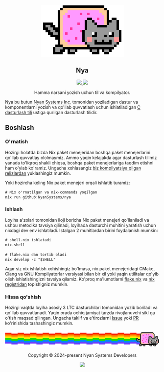 <p align="center">
    <img src="https://raw.githubusercontent.com/NyanSystems/.github/main/pictures/nya/header.gif?sanitize=true"/>
</p>

<h2 align="center">Nya</h2>

<div align="center">
    <a href="https://www    .archlinux.org">
        <img src="https://img.shields.io/static/v1.svg?style=rounded-square&label=OS&message=Arch%20Linux&logo=arch-linux&logoColor=311ac5&colorA=ead186&colorB=fe77ff"/>
    </a> 
    <a href="https://www.archlinux.org">
        <img src="https://img.shields.io/static/v1.svg?style=rounded-square&label=OS&message=macOS&logo=apple&logoColor=311ac5&colorA=ead186&colorB=fe77ff"/>
    </a>
</div>

<p align="center">Hamma narsani yozish uchun til va kompilyator.</p>


Nya bu butun [Nyan Systems Inc.] tomonidan yoziladigan dastur va komponentlarni yozish va qo'llab quvvatlash uchun ishlatiladigan [C dasturlash tili](https://en.wikipedia.org/wiki/C_(programming_language)) ustiga qurilgan dasturlash tilidir.

## Boshlash

### O'rnatish

Hozirgi holatda bizda Nix paket menejeridan boshqa paket menejerlarini qo'llab quvvatlay ololmaymiz. Ammo yaqin kelajakda agar dasturlash tilimiz yanada to'liqroq shakli chiqsa, boshqa paket menejerlariga taqdim etishni ham o'ylab ko'ramiz. Ungacha xohlasangiz [biz kompilyatsiya qilgan relizlardan](https://github.com/NyanSystems/nya/releases/) yuklashingiz mumkin.

Yoki hozircha keling Nix paket menejeri orqali ishlatib turamiz:

```shell
# Nix o'rnatilgan va nix-commands yoqilgan
nix run github:NyanSystems/nya
```

### Ishlash

Loyiha a'zolari tomonidan iloji boricha Nix paket menejeri qo'llaniladi va ushbu metodika tavsiya qilinadi, loyihada dasturchi muhitini yaratish uchun nixdagi dev env ishlatiladi. Istalgan 2 muhitlardan birini foydalanish mumkin:

```shell
# shell.nix ishlatadi
nix-shell

# flake.nix dan tortib oladi
nix develop -c "$SHELL"
```

Agar siz nix ishlatish xohishingiz bo'lmasa, nix paket menejeridagi CMake, Clang va GNU Kompilyatorlar versiyasi bilan bir xil yoki yaqin utilitalar qo'yib olish ishlatishingizni tavsiya qilamiz. Ko'proq ma'lumotlarni [flake.nix](https://github.com/NyanSystems/nya/blob/main/flake.nix) va [nix registridan](https://search.nixos.org/packages) topishigniz mumkin.


### Hissa qo'shish

Hozirgi vaqtda loyiha asosiy 3 LTC dasturchilari tomonidan yozib boriladi va qo'llab quvvatlanadi. Yaqin orada ochiq jamiyat tarzda rivojlanuvchi sikl ga o'tish maqsad qilingan. Ungacha taklif va e'tirozlarni [Issue](https://github.com/NyanSystems/nya/issues/new) yoki [PR](https://github.com/NyanSystems/nya/compare) ko'rinishida tashashingiz mumkin. 

<p align="center"><img src="https://raw.githubusercontent.com/NyanSystems/.github/main/pictures/etc/footer.svg?sanitize=true" /></p>

<p align="center">Copyright &copy; 2024-present Nyan Systems Developers</p>

<p align="center"><a href="https://github.com/NyanSystems/nya/blob/main/LICENSE"><img src="https://img.shields.io/badge/License-MIT-fe77ff.svg"/></a></p>

[Nyan Systems Inc.]: https://github.com/NyanSystems